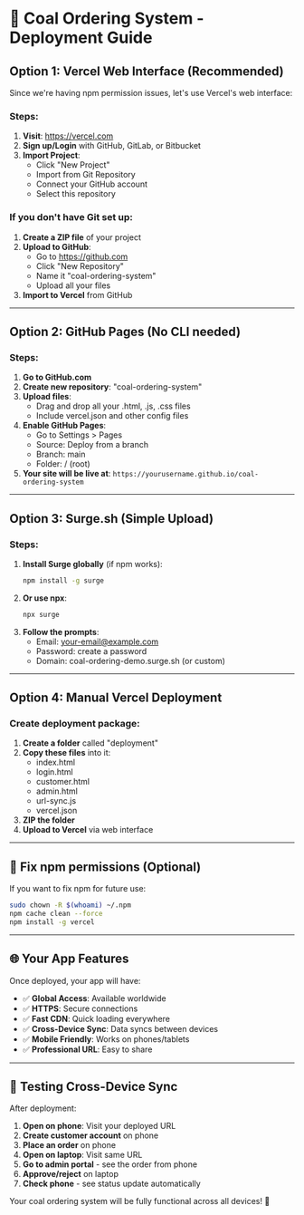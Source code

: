 # 🚀 Coal Ordering System - Deployment Guide

## Option 1: Vercel Web Interface (Recommended)

Since we're having npm permission issues, let's use Vercel's web interface:

### Steps:
1. **Visit**: https://vercel.com
2. **Sign up/Login** with GitHub, GitLab, or Bitbucket
3. **Import Project**:
   - Click "New Project"
   - Import from Git Repository
   - Connect your GitHub account
   - Select this repository

### If you don't have Git set up:
1. **Create a ZIP file** of your project
2. **Upload to GitHub**:
   - Go to https://github.com
   - Click "New Repository"
   - Name it "coal-ordering-system"
   - Upload all your files
3. **Import to Vercel** from GitHub

---

## Option 2: GitHub Pages (No CLI needed)

### Steps:
1. **Go to GitHub.com**
2. **Create new repository**: "coal-ordering-system"
3. **Upload files**:
   - Drag and drop all your .html, .js, .css files
   - Include vercel.json and other config files
4. **Enable GitHub Pages**:
   - Go to Settings > Pages
   - Source: Deploy from a branch
   - Branch: main
   - Folder: / (root)
5. **Your site will be live at**: 
   `https://yourusername.github.io/coal-ordering-system`

---

## Option 3: Surge.sh (Simple Upload)

### Steps:
1. **Install Surge globally** (if npm works):
   ```bash
   npm install -g surge
   ```
2. **Or use npx**:
   ```bash
   npx surge
   ```
3. **Follow the prompts**:
   - Email: your-email@example.com
   - Password: create a password
   - Domain: coal-ordering-demo.surge.sh (or custom)

---

## Option 4: Manual Vercel Deployment

### Create deployment package:
1. **Create a folder** called "deployment"
2. **Copy these files** into it:
   - index.html
   - login.html
   - customer.html
   - admin.html
   - url-sync.js
   - vercel.json
3. **ZIP the folder**
4. **Upload to Vercel** via web interface

---

## 🔧 Fix npm permissions (Optional)

If you want to fix npm for future use:

```bash
sudo chown -R $(whoami) ~/.npm
npm cache clean --force
npm install -g vercel
```

---

## 🌐 Your App Features

Once deployed, your app will have:
- ✅ **Global Access**: Available worldwide
- ✅ **HTTPS**: Secure connections
- ✅ **Fast CDN**: Quick loading everywhere
- ✅ **Cross-Device Sync**: Data syncs between devices
- ✅ **Mobile Friendly**: Works on phones/tablets
- ✅ **Professional URL**: Easy to share

---

## 📱 Testing Cross-Device Sync

After deployment:
1. **Open on phone**: Visit your deployed URL
2. **Create customer account** on phone
3. **Place an order** on phone
4. **Open on laptop**: Visit same URL
5. **Go to admin portal** - see the order from phone
6. **Approve/reject** on laptop
7. **Check phone** - see status update automatically

Your coal ordering system will be fully functional across all devices! 🎉